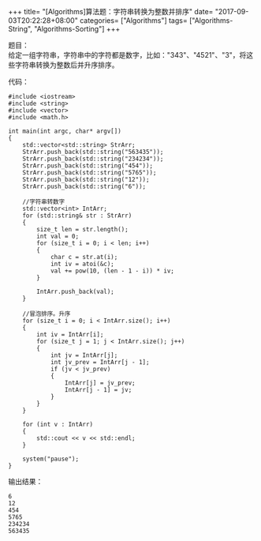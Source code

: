 +++
title= "[Algorithms]算法题：字符串转换为整数并排序"
date= "2017-09-03T20:22:28+08:00"
categories= ["Algorithms"]
tags= ["Algorithms-String", "Algorithms-Sorting"]
+++

题目：  
给定一组字符串，字符串中的字符都是数字，比如："343"、"4521"、"3"，将这些字符串转换为整数后并升序排序。

代码：

    #include <iostream>
    #include <string>
    #include <vector>
    #include <math.h>

    int main(int argc, char* argv[])
    {
        std::vector<std::string> StrArr;
        StrArr.push_back(std::string("563435"));
        StrArr.push_back(std::string("234234"));
        StrArr.push_back(std::string("454"));
        StrArr.push_back(std::string("5765"));
        StrArr.push_back(std::string("12"));
        StrArr.push_back(std::string("6"));

        //字符串转数字
        std::vector<int> IntArr;
        for (std::string& str : StrArr)
        {
            size_t len = str.length();
            int val = 0;
            for (size_t i = 0; i < len; i++)
            {
                char c = str.at(i);
                int iv = atoi(&c);
                val += pow(10, (len - 1 - i)) * iv;
            }

            IntArr.push_back(val);
        }

        //冒泡排序。升序
        for (size_t i = 0; i < IntArr.size(); i++)
        {
            int iv = IntArr[i];
            for (size_t j = 1; j < IntArr.size(); j++)
            {
                int jv = IntArr[j];
                int jv_prev = IntArr[j - 1];
                if (jv < jv_prev)
                {
                    IntArr[j] = jv_prev;
                    IntArr[j - 1] = jv;
                }
            }
        }

        for (int v : IntArr)
        {
            std::cout << v << std::endl;
        }

        system("pause");
    }

输出结果：

    6
    12
    454
    5765
    234234
    563435